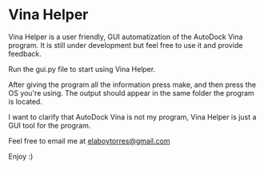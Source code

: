 # Vina Helper

Vina Helper is a user friendly, GUI automatization of the AutoDock Vina program. It is still under development but feel free to use it and provide feedback. 

Run the gui.py file to start using Vina Helper. 

After giving the program all the information press make, and then press the OS you're using. The output should appear in the same folder the program is located. 

I want to clarify that AutoDock Vina is not my program, Vina Helper is just a GUI tool for the program. 

Feel free to email me at elaboytorres@gmail.com

Enjoy :)
